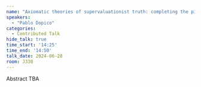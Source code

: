```yaml
---
name: "Axiomatic theories of supervaluationist truth: completing the picture"
speakers:
  - "Pablo Dopico"
categories:
  - Contributed Talk
hide_talk: true
time_start: '14:25'
time_end: '14:50'
talk_date: 2024-06-28
room: J330
---
```


Abstract TBA
